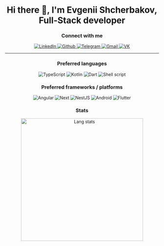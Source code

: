 <div style="width: 100%; text-align: center">
    <h1>Hi there 👋, I'm Evgenii Shcherbakov, Full-Stack developer</h1>
    <h3>Connect with me</h3>
    <a href="https://www.linkedin.com/in/iipekolict/">
        <img src="https://img.shields.io/badge/LinkedIn-0077B5?style=for-the-badge&logo=linkedin&logoColor=white" alt="LinkedIn">
    </a>
    <a href="https://github.com/IIPEKOLICT">
        <img src="https://img.shields.io/badge/GitHub-100000?style=for-the-badge&logo=github&logoColor=white" alt="Github">
    </a>
    <a href="https://t.me/IIPEKOLICT">
        <img src="https://img.shields.io/badge/Telegram-2CA5E0?style=for-the-badge&logo=telegram&logoColor=white" alt="Telegram">
    </a>
    <a href="mailto:iipekolict@gmail.co">
        <img src="https://img.shields.io/badge/Gmail-D14836?style=for-the-badge&logo=gmail&logoColor=white" alt="Gmail">
    </a>
    <a href="https://vk.com/iipek0lict">
        <img src="https://img.shields.io/badge/вконтакте-%232E87FB.svg?&style=for-the-badge&logo=vk&logoColor=white" alt="VK">
    </a>
    <hr>
    <h3>Preferred languages</h3>
    <img src="https://img.shields.io/badge/TypeScript-007ACC?style=for-the-badge&logo=typescript&logoColor=white" alt="TypeScript">
    <img src="https://img.shields.io/badge/Kotlin-0095D5?&style=for-the-badge&logo=kotlin&logoColor=white" alt="Kotlin">
    <img src="https://img.shields.io/badge/Dart-0175C2?style=for-the-badge&logo=dart&logoColor=white" alt="Dart">
    <img src="https://img.shields.io/badge/Shell_Script-121011?style=for-the-badge&logo=gnu-bash&logoColor=white" alt="Shell script">
    <h3>Preferred frameworks / platforms</h3>
    <img src="https://img.shields.io/badge/Angular-DD0031?style=for-the-badge&logo=angular&logoColor=white" alt="Angular">
    <img src="https://img.shields.io/badge/next.js-000000?style=for-the-badge&logo=nextdotjs&logoColor=white" alt="Next">
    <img src="https://img.shields.io/badge/nestjs-E0234E?style=for-the-badge&logo=nestjs&logoColor=white" alt="NestJS">
    <img src="https://img.shields.io/badge/Android-3DDC84?style=for-the-badge&logo=android&logoColor=white" alt="Android">
    <img src="https://img.shields.io/badge/Flutter-02569B?style=for-the-badge&logo=flutter&logoColor=white" alt="Flutter">
    <h3>Stats</h3>
    <img 
        width="400px"
        src="https://github-readme-stats.vercel.app/api/top-langs/?username=evgenii-shcherbakov&theme=dark&layout=compact&langs_count=10" 
        alt="Lang stats"
    >
</div>

